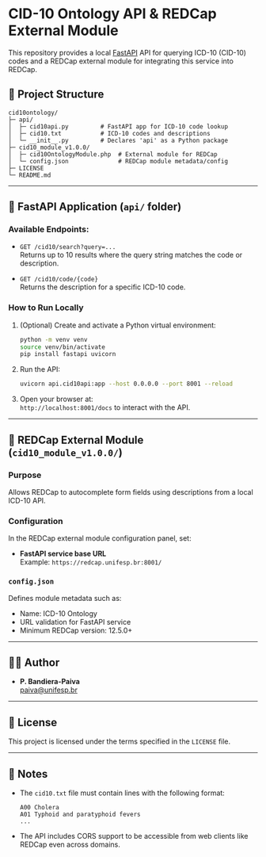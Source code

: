 # CID-10 Ontology API & REDCap External Module

This repository provides a local [FastAPI](https://fastapi.tiangolo.com/) API for querying ICD-10 (CID-10) codes and a REDCap external module for integrating this service into REDCap.

## 📂 Project Structure

```
cid10ontology/
├─ api/
│  ├─ cid10api.py         # FastAPI app for ICD-10 code lookup
│  ├─ cid10.txt           # ICD-10 codes and descriptions
│  └─ __init__.py         # Declares 'api' as a Python package
├─ cid10_module_v1.0.0/
│  ├─ cid10OntologyModule.php  # External module for REDCap
│  └─ config.json              # REDCap module metadata/config
├─ LICENSE
└─ README.md
```

---

## 🚀 FastAPI Application (`api/` folder)

### Available Endpoints:

- `GET /cid10/search?query=...`  
  Returns up to 10 results where the query string matches the code or description.

- `GET /cid10/code/{code}`  
  Returns the description for a specific ICD-10 code.

### How to Run Locally

1. (Optional) Create and activate a Python virtual environment:
   ```bash
   python -m venv venv
   source venv/bin/activate
   pip install fastapi uvicorn
   ```

2. Run the API:
   ```bash
   uvicorn api.cid10api:app --host 0.0.0.0 --port 8001 --reload
   ```

3. Open your browser at:  
   `http://localhost:8001/docs` to interact with the API.

---

## 🧩 REDCap External Module (`cid10_module_v1.0.0/`)

### Purpose

Allows REDCap to autocomplete form fields using descriptions from a local ICD-10 API.

### Configuration

In the REDCap external module configuration panel, set:

- **FastAPI service base URL**  
  Example: `https://redcap.unifesp.br:8001/`

### `config.json`

Defines module metadata such as:
- Name: ICD-10 Ontology
- URL validation for FastAPI service
- Minimum REDCap version: 12.5.0+

---

## 👨‍💻 Author

- **P. Bandiera-Paiva**  
  paiva@unifesp.br

---

## 📄 License

This project is licensed under the terms specified in the `LICENSE` file.

---

## 📌 Notes

- The `cid10.txt` file must contain lines with the following format:
  ```
  A00 Cholera
  A01 Typhoid and paratyphoid fevers
  ...
  ```
- The API includes CORS support to be accessible from web clients like REDCap even across domains.
